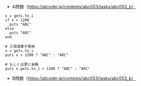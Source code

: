 - A問題（https://atcoder.jp/contests/abc053/tasks/abc053_b）
```
x = gets.to_i
if x < 1200
  puts "ABC"
else
  puts "ARC"
end

# 三項演算子使用
n = gets.to_i
puts x < 1200 ? "ABC" : "ARC"

# もしくは更に省略
puts x.gets.to_i < 1200 ? "ABC" : "ARC"
```

- B問題（https://atcoder.jp/contests/abc053/tasks/abc053_b）
```

```

